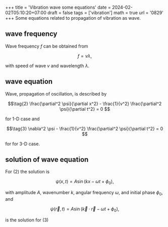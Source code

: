 +++
title = 'Vibration wave some equations'
date = 2024-02-02T05:10:20+07:00
draft = false
tags = ['vibration']
math = true
url = '0829'
+++
Some equations related to propagation of vibration as wave.
<!--more-->


## wave frequency
Wave frequency $f$ can be obtained from

$$\tag{1}
f = v \lambda,
$$

with speed of wave $v$ and wavelength $\lambda$.


## wave equation
Wave, propagation of oscillation, is described by

$$\tag{2}
\frac{\partial^2 \psi}{\partial x^2} - \frac{1}{v^2} \frac{\partial^2 \psi}{\partial t^2} = 0
$$

for 1-D case and

$$\tag{3}
\nabla^2 \psi - \frac{1}{v^2} \frac{\partial^2 \psi}{\partial t^2} = 0
$$

for 
for 3-D case.


## solution of wave equation
For (2) the solution is

$$\tag{4}
\psi(x, t) = A \sin(kx - \omega t + \phi_0),
$$

with amplitude $A$, wavenumber $k$, angular frequency $\omega$, and initial phase $\phi_0$, and

$$\tag{5}
\psi(\vec{r}, t) = A \sin(\vec{k} \cdot \vec{r} - \omega t + \phi_0),
$$

is the solution for (3)